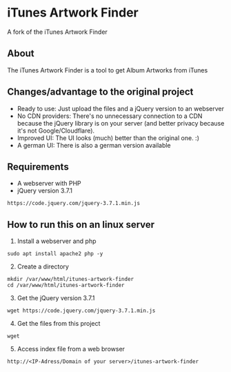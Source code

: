 iTunes Artwork Finder
=====================

A fork of the iTunes Artwork Finder


## About
The iTunes Artwork Finder is a tool to get Album Artworks from iTunes

## Changes/advantage to the original project
- Ready to use: Just upload the files and a jQuery version to an webserver
- No CDN providers: There's no unnecessary connection to a CDN because the jQuery library is on your server (and better privacy because it's not Google/Cloudflare).
- Improved UI: The UI looks (much) better than the original one. :)
- A german UI: There is also a german version available

## Requirements
- A webserver with PHP
- jQuery version 3.7.1
```
https://code.jquery.com/jquery-3.7.1.min.js
```

## How to run this on an linux server
1. Install a webserver and php
```
sudo apt install apache2 php -y
```
2. Create a directory
```
mkdir /var/www/html/itunes-artwork-finder
cd /var/www/html/itunes-artwork-finder
```
3. Get the jQuery version 3.7.1
```
wget https://code.jquery.com/jquery-3.7.1.min.js
```
4. Get the files from this project
```
wget
```
5. Access index file from a web browser
```
http://<IP-Adress/Domain of your server>/itunes-artwork-finder
```
